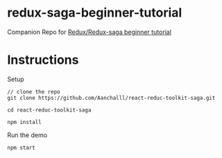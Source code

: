 # redux-saga-beginner-tutorial
Companion Repo for [Redux/Redux-saga beginner tutorial](https://github.com/redux-saga/redux-saga/blob/master/docs/introduction/BeginnerTutorial.md)

# Instructions

Setup

```
// clone the repo
git clone https://github.com/Aanchalll/react-reduc-toolkit-saga.git

cd react-reduc-toolkit-saga

npm install
```

Run the demo

```
npm start
```
